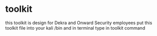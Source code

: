 # toolkit
this toolkit is design for Dekra and Onward Security employees
put this toolkit file into your kali /bin
and in terminal type in toolkit command
